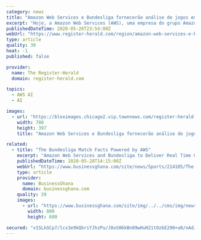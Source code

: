 ```yaml
---
category: news
title: "Amazon Web Services e Bundesliga fornecerão análise de jogos em tempo real com “Bundesliga Match Facts Powered by AWS”"
excerpt: "Hoje, a Amazon Web Services (AWS), uma empresa do grupo Amazon.com (NASDAQ: AMZN) e a Bundesliga alemã estrearão os dois primeiros Bundesliga Match Facts (Fatos de partida da Bundesliga) com tecnologia da AWS durante o jogo de destaque desta noite às 18h30 CET,"
publishedDateTime: 2020-05-26T23:54:00Z
webUrl: "https://www.register-herald.com/region/amazon-web-services-e-bundesliga-fornecer-o-an-lise-de-jogos-em-tempo-real-com/article_ef42aeed-3078-50dd-bd04-ac49b5fda717.html"
type: article
quality: 30
heat: -1
published: false

provider:
  name: The Register-Herald
  domain: register-herald.com

topics:
  - AWS AI
  - AI

images:
  - url: "https://bloximages.chicago2.vip.townnews.com/register-herald.com/content/tncms/assets/v3/editorial/7/ed/7ed0c741-8b08-539e-a277-c50320ee770e/5ecdadf62b392.image.jpg?resize=708%2C397"
    width: 708
    height: 397
    title: "Amazon Web Services e Bundesliga fornecerão análise de jogos em tempo real com “Bundesliga Match Facts Powered by AWS”"

related:
  - title: "The Bundesliga Match Facts Powered by AWS"
    excerpt: "Amazon Web Services and Bundesliga to Deliver Real Time Game Analysis with “Bundesliga Match Facts Powered by AWS” AWS"
    publishedDateTime: 2020-05-28T14:15:00Z
    webUrl: "https://www.businessghana.com/site/news/Sports/214105/The-Bundesliga-Match-Facts-Powered-by-AWS"
    type: article
    provider:
      name: BusinessGhana
      domain: businessghana.com
    quality: 39
    images:
      - url: "https://www.businessghana.com/site/img/../../cms/img/news/2020-05-28-1345261.jpg"
        width: 800
        height: 600

secured: "v1SLkGCp7/lcx3e9kQbriYJhzPu/J8oS06kBn89wHuH21tOzbE290+a0/nAdJlpn2+gxwIpoHGpAPVuhVdt2HWlD/1A5dmXRhFoVeKHO+89t+54Lfl7OzfdsIJDyahLYAiVBi+7wwWTUmPP1c9uOlpguRpD9THgfotxsHzEhjax1Mm3GT2bWRTikEPpfAOxNStNCpjb4TV3crkr5SUGT0k8EPKQXbgDa6wx+VG+uJS3BgBj4xvSPV9Wb13+FTKJK6yXa7YNIZCliev/9poVT+sCFLzKnZsspELcC+AYQbFB42KOF86cOD6fsm3sXgDiO;IhJm3rt/LvIrrmjpfy53/Q=="
---
```


